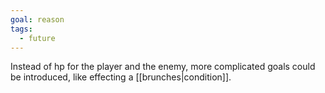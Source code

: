 ```yaml
---
goal: reason
tags:
  - future
---
```


Instead of hp for the player and the enemy, more complicated goals could be introduced, like effecting a [[brunches|condition]].